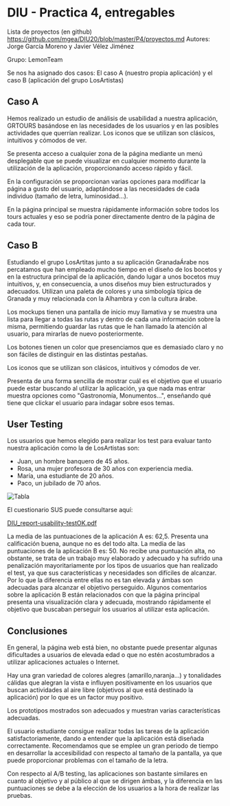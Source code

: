 # DIU - Practica 4, entregables

Lista de proyectos (en github) https://github.com/mgea/DIU20/blob/master/P4/proyectos.md
Autores: Jorge García Moreno y Javier Vélez Jiménez

Grupo: LemonTeam

Se nos ha asignado dos casos: El caso A (nuestro propia aplicación) y el caso B (aplicación del grupo LosArtistas)

## Caso A
Hemos realizado un estudio de análisis de usabilidad a nuestra aplicación, GRTOURS basándose en las necesidades de los usuarios y en las posibles actividades que querrían realizar. Los iconos que se utilizan son clásicos, intuitivos y cómodos de ver. 

Se presenta acceso a cualquier zona de la página mediante un menú desplegable que se puede visualizar en cualquier momento durante la utilización de la aplicación, proporcionando acceso rápido y fácil. 

En la configuración se proporcionan varias opciones para modificar la página a gusto del usuario, adaptándose a las necesidades de cada individuo (tamaño de letra, luminosidad...). 

En la página principal se muestra rápidamente información sobre todos los tours actuales y eso se podría poner directamente dentro de la página de cada tour.


## Caso B
Estudiando el grupo LosArtitas junto a su aplicación GranadaÁrabe nos percatamos que han empleado mucho tiempo en el diseño de los bocetos y en la estructura principal de la aplicación, dando lugar a unos bocetos muy intuitivos, y, en consecuencia, a unos diseños muy bien estructurados y adecuados. Utilizan una paleta de colores y una simbología típica de Granada y muy relacionada con la Alhambra y con la cultura árabe.

Los mockups tienen una pantalla de inicio muy llamativa y se muestra una lista para llegar a todas las rutas y dentro de cada una información sobre la misma, permitiendo guardar las rutas que le han llamado la atención al usuario, para mirarlas de nuevo posteriormente.

Los botones tienen un color que presenciamos que es demasiado claro y no son fáciles de distinguir en las distintas pestañas.

Los iconos que se utilizan son clásicos, intuitivos y cómodos de ver.

Presenta de una forma sencilla de mostrar cuál es el objetivo que el usuario puede estar buscando al utilizar la aplicación, ya que nada mas entrar muestra opciones como "Gastronomía, Monumentos...", enseñando qué tiene que clickar el usuario para indagar sobre esos temas.


## User Testing

Los usuarios que hemos elegido para realizar los test para evaluar tanto nuestra aplicación como la de LosArtistas son:
 - Juan, un hombre banquero de 45 años.
 - Rosa, una mujer profesora de 30 años con experiencia media.
 - María, una estudiante de 20 años.
 - Paco, un jubilado de 70 años.

![Tabla](https://user-images.githubusercontent.com/40770870/120208621-faaeab00-c22d-11eb-8da1-54db14c862cf.PNG)

El cuestionario SUS puede consultarse aquí: 

[DIU_report-usability-testOK.pdf](https://github.com/Javivelez8/LemonTeam-DIU2/files/6570966/DIU_report-usability-testOK.pdf)


La media de las puntuaciones de la aplicación A es: 62,5.
Presenta una calificación buena, aunque no es del todo alta.
La media de las puntuaciones de la aplicación B es: 50.
No recibe una puntuación alta, no obstante, se trata de un trabajo muy elaborado y adecuado y ha sufrido una penalización mayoritariamente por los tipos de usuarios que han realizado el test, ya que sus características y necesidades son difíciles de alcanzar. Por lo que la diferencia entre ellas no es tan elevada y ámbas son adecuadas para alcanzar el objetivo perseguido.
Algunos comentarios sobre la aplicación B están relacionados con que la página principal presenta una visualización clara y adecuada, mostrando rápidamente el objetivo que buscaban perseguir los usuarios al utilizar esta aplicación.

## Conclusiones

En general, la página web está bien, no obstante puede presentar algunas dificultades a usuarios de elevada edad o que no estén acostumbrados a utilizar aplicaciones actuales o Internet.

Hay una gran variedad de colores alegres (amarillo,naranja…) y tonalidades cálidas que alegran la vista e influyen positivamente en los usuarios que buscan actividades al aire libre (objetivos al que está destinado la aplicación) por lo que es un factor muy positivo.

Los prototipos mostrados son adecuados y muestran varias características adecuadas.

El usuario estudiante consigue realizar todas las tareas de la aplicación satisfactoriamente, dando a entender que la aplicación está diseñada correctamente.
Recomendamos que se emplee un gran periodo de tiempo en desarrollar la accesibilidad con respecto al tamaño de la pantalla, ya que puede proporcionar problemas con el tamaño de la letra.

Con respecto al A/B testing, las aplicaciones son bastante similares en cuanto al objetivo y al público al que se dirigen ámbas, y la diferencia en las puntuaciones se debe a la elección de los usuarios a la hora de realizar las pruebas.
